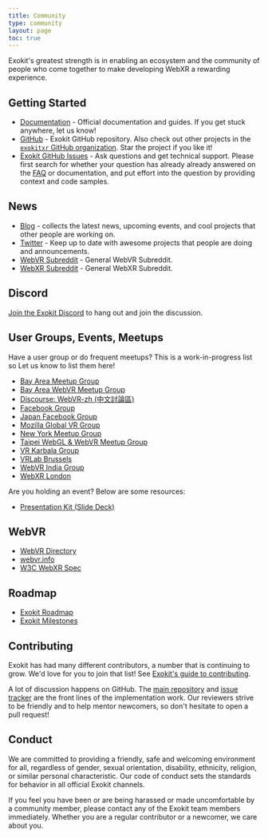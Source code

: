 ```yaml
---
title: Community
type: community
layout: page
toc: true
---
```



Exokit's greatest strength is in enabling an ecosystem and the community of
people who come together to make developing WebXR a rewarding experience.

## Getting Started

- [Documentation](../docs/) - Official documentation and guides. If you get
  stuck anywhere, let us know!
- [GitHub](https://github.com/exokitxr/exokit) - Exokit GitHub repository. Also check out
  other projects in the [`exokitxr` GitHub organization](https://github.com/exokitxr). Star
  the project if you like it!
- [Exokit GitHub Issues](https://github.com/exokitxr/exokit/issues) - Ask questions and get technical support. Please first search for whether your
  question has already already answered on the [FAQ](/faq/) or documentation,
  and put effort into the question by providing context and code samples.


## News

- [Blog](../blog/) - collects the latest
  news, upcoming events, and cool projects that other people are working on.
- [Twitter](https://twitter.com/exokitxr) - Keep up to date with awesome
  projects that people are doing and announcements.
- [WebVR Subreddit](https://www.reddit.com/r/webvr) - General WebVR Subreddit.
- [WebXR Subreddit](https://www.reddit.com/r/webxr) - General WebXR Subreddit.


## Discord

[Join the Exokit Discord](https://discord.gg/Apk6cZN) to hang
out and join the discussion.

## User Groups, Events, Meetups

Have a user group or do frequent meetups? This is a work-in-progress list
so Let us know to list them here!

- [Bay Area Meetup Group](https://www.meetup.com/A-Frame/)
- [Bay Area WebVR Meetup Group](https://www.meetup.com/Web-VR/)
- [Discourse: WebVR-zh (中文討論區)](https://discourse.mozilla-community.org/c/communities/webvr-zh)
- [Facebook Group](https://www.facebook.com/groups/aframevr/)
- [Japan Facebook Group](https://www.facebook.com/groups/1250425238325010/)
- [Mozilla Global VR Group](https://t.me/MozillaVR)
- [New York Meetup Group](https://www.meetup.com/A-Frame-NYC/)
- [Taipei WebGL & WebVR Meetup Group](https://www.meetup.com/TPE-WebGL-WebVR/)
- [VR Karbala Group](https://telegram.me/VRKarbala)
- [VRLab Brussels](https://vrlab-brussels.info/wiki/Main/WhatIsVRLabBrussels)
- [WebVR India Group](https://github.com/webvr-india/volunteer-contributions/)
- [WebXR London](https://www.meetup.com/web-xr/)

Are you holding an event? Below are some resources:

- [Presentation Kit (Slide Deck)](https://github.com/exokitxr/exokit-presentation-kit)

## WebVR

- [WebVR Directory](https://webvr.directory)
- [webvr.info](https://webvr.info)
- [W3C WebXR Spec](https://immersive-web.github.io/webxr/)

## Roadmap

- [Exokit Roadmap](https://github.com/exokitxr/exokit/blob/master/ROADMAP.md)
- [Exokit Milestones](https://github.com/exokitxr/exokit/milestones)

## Contributing

Exokit has had many different contributors, a number that is continuing to grow. We'd love for you to join that list! See [Exokit's guide to
contributing](https://github.com/exokitxr/exokit/blob/master/CONTRIBUTING.md).

A lot of discussion happens on GitHub. The [main
repository](https://github.com/exokitxr/exokit) and [issue
tracker](https://github.com/exokitxr/exokit/issues/) are the front lines of the
implementation work. Our reviewers strive to be friendly and to help mentor
newcomers, so don't hesitate to open a pull request!

## Conduct

We are committed to providing a friendly, safe and welcoming environment for
all, regardless of gender, sexual orientation, disability, ethnicity, religion,
or similar personal characteristic. Our code of conduct sets the standards for
behavior in all official Exokit channels.

If you feel you have been or are being harassed or made uncomfortable by a
community member, please contact any of the Exokit team members immediately.
Whether you are a regular contributor or a newcomer, we care about you.
